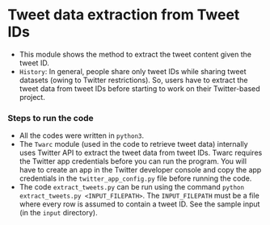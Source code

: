# Tweet data extraction from Tweet IDs
* This module shows the method to extract the tweet content given the tweet ID.
* `History`: In general, people share only tweet IDs while sharing tweet datasets (owing to Twitter restrictions). So, users have to extract the tweet data from tweet IDs before starting to work on their Twitter-based project.

### Steps to run the code
* All the codes were written in `python3`.
* The `Twarc` module (used in the code to retrieve tweet data) internally uses Twitter API to extract the tweet data from tweet IDs. Twarc requires the Twitter app credentials before you can run the program. You will have to create an app in the Twitter developer console and copy the app credentials in the `twitter_app_config.py` file before running the code. 
* The code `extract_tweets.py` can be run using the command `python extract_tweets.py <INPUT_FILEPATH>`. The `INPUT_FILEPATH` must be a file where every row is assumed to contain a tweet ID. See the sample input (in the `input` directory).
